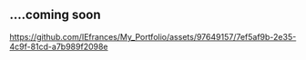 ## ....coming soon


https://github.com/IEfrances/My_Portfolio/assets/97649157/7ef5af9b-2e35-4c9f-81cd-a7b989f2098e

